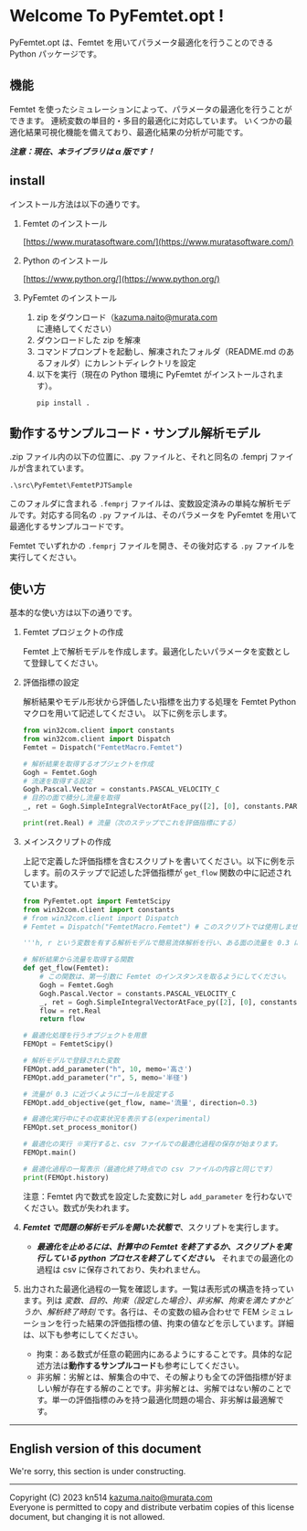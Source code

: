 # Welcome To PyFemtet.opt !
PyFemtet.opt は、Femtet を用いてパラメータ最適化を行うことのできる Python パッケージです。

## 機能

Femtet を使ったシミュレーションによって、パラメータの最適化を行うことができます。
連続変数の単目的・多目的最適化に対応しています。
いくつかの最適化結果可視化機能を備えており、最適化結果の分析が可能です。

***注意：現在、本ライブラリは α 版です！***

## install

インストール方法は以下の通りです。

1. Femtet のインストール

    [https://www.muratasoftware.com/](https://www.muratasoftware.com/)
    

1. Python のインストール

    [https://www.python.org/](https://www.python.org/)

1. PyFemtet のインストール

    1. zip をダウンロード（[kazuma.naito@murata.com](kazuma.naito@murata.com) に連絡してください）
    1. ダウンロードした zip を解凍
    1. コマンドプロンプトを起動し、解凍されたフォルダ（README.md のあるフォルダ）にカレントディレクトリを設定
    1. 以下を実行（現在の Python 環境に PyFemtet がインストールされます）。
        ```
        pip install .
        ```

## 動作するサンプルコード・サンプル解析モデル
.zip ファイル内の以下の位置に、.py ファイルと、それと同名の .femprj ファイルが含まれています。
```
.\src\PyFemtet\FemtetPJTSample
```
このフォルダに含まれる ```.femprj``` ファイルは、変数設定済みの単純な解析モデルです。対応する同名の ```.py``` ファイルは、そのパラメータを PyFemtet を用いて最適化するサンプルコードです。 

Femtet でいずれかの ```.femprj``` ファイルを開き、その後対応する ```.py``` ファイルを実行してください。



## 使い方

基本的な使い方は以下の通りです。

1. Femtet プロジェクトの作成

    Femtet 上で解析モデルを作成します。最適化したいパラメータを変数として登録してください。

1. 評価指標の設定

    解析結果やモデル形状から評価したい指標を出力する処理を Femtet Python マクロを用いて記述してください。
    以下に例を示します。
    ```python
    from win32com.client import constants
    from win32com.client import Dispatch
    Femtet = Dispatch("FemtetMacro.Femtet")

    # 解析結果を取得するオブジェクトを作成
    Gogh = Femtet.Gogh
    # 流速を取得する設定
    Gogh.Pascal.Vector = constants.PASCAL_VELOCITY_C
    # 目的の面で積分し流量を取得
    _, ret = Gogh.SimpleIntegralVectorAtFace_py([2], [0], constants.PART_VEC_Y_PART_C)

    print(ret.Real) # 流量（次のステップでこれを評価指標にする）
    ```

1. メインスクリプトの作成

    上記で定義した評価指標を含むスクリプトを書いてください。以下に例を示します。前のステップで記述した評価指標が ```get_flow``` 関数の中に記述されています。

    ```python
    from PyFemtet.opt import FemtetScipy
    from win32com.client import constants
    # from win32com.client import Dispatch
    # Femtet = Dispatch("FemtetMacro.Femtet") # このスクリプトでは使用しません

    '''h, r という変数を有する解析モデルで簡易流体解析を行い、ある面の流量を 0.3 にしたい場合を想定したスクリプト'''

    # 解析結果から流量を取得する関数
    def get_flow(Femtet):
        # この関数は、第一引数に Femtet のインスタンスを取るようにしてください。
        Gogh = Femtet.Gogh
        Gogh.Pascal.Vector = constants.PASCAL_VELOCITY_C
        _, ret = Gogh.SimpleIntegralVectorAtFace_py([2], [0], constants.PART_VEC_Y_PART_C)
        flow = ret.Real
        return flow

    # 最適化処理を行うオブジェクトを用意
    FEMOpt = FemtetScipy()

    # 解析モデルで登録された変数
    FEMOpt.add_parameter("h", 10, memo='高さ')
    FEMOpt.add_parameter("r", 5, memo='半径')

    # 流量が 0.3 に近づくようにゴールを設定する
    FEMOpt.add_objective(get_flow, name='流量', direction=0.3)

    # 最適化実行中にその収束状況を表示する(experimental)
    FEMOpt.set_process_monitor()

    # 最適化の実行 ※実行すると、csv ファイルでの最適化過程の保存が始まります。
    FEMOpt.main()

    # 最適化過程の一覧表示（最適化終了時点での csv ファイルの内容と同じです）
    print(FEMOpt.history)

    ```
    注意：Femtet 内で数式を設定した変数に対し ```add_parameter``` を行わないでください。数式が失われます。

1. ***Femtet で問題の解析モデルを開いた状態で***、スクリプトを実行します。

    - ***最適化を止めるには、計算中の Femtet を終了するか、スクリプトを実行している python プロセスを終了してください。*** それまでの最適化の過程は csv に保存されており、失われません。
    
1. 出力された最適化過程の一覧を確認します。一覧は表形式の構造を持っています。列は *変数、目的、拘束（設定した場合）、非劣解、拘束を満たすかどうか、解析終了時刻* です。各行は、その変数の組み合わせで FEM シミュレーションを行った結果の評価指標の値、拘束の値などを示しています。詳細は、以下も参考にしてください。
    - 拘束：ある数式が任意の範囲内にあるようにすることです。具体的な記述方法は**動作するサンプルコード**も参考にしてください。
    - 非劣解：劣解とは、解集合の中で、その解よりも全ての評価指標が好ましい解が存在する解のことです。非劣解とは、劣解ではない解のことです。単一の評価指標のみを持つ最適化問題の場合、非劣解は最適解です。


---

## English version of this document
We're sorry, this section is under constructing.

---
Copyright (C) 2023 kn514 <kazuma.naito@murata.com>  
Everyone is permitted to copy and distribute verbatim copies
of this license document, but changing it is not allowed.